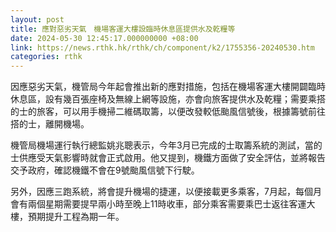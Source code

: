 ```yaml
---
layout: post
title: 應對惡劣天氣　機場客運大樓設臨時休息區提供水及乾糧等
date: 2024-05-30 12:45:17.000000000 +08:00
link: https://news.rthk.hk/rthk/ch/component/k2/1755356-20240530.htm
categories: rthk
---
```


因應惡劣天氣，機管局今年起會推出新的應對措施，包括在機場客運大樓開闢臨時休息區，設有幾百張座椅及無線上網等設施，亦會向旅客提供水及乾糧；需要乘搭的士的旅客，可以用手機掃二維碼取籌，以便改發較低颱風信號後，根據籌號前往搭的士，離開機場。

機管局機場運行執行總監姚兆聰表示，今年3月已完成的士取籌系統的測試，當的士供應受天氣影響時就會正式啟用。他又提到，機鐵方面做了安全評估，並將報告交予政府，確認機鐵不會在9號颱風信號下行駛。

另外，因應三跑系統，將會提升機場的捷運，以便接載更多乘客，7月起，每個月會有兩個星期需要提早兩小時至晚上11時收車，部分乘客需要乘巴士返往客運大樓，預期提升工程為期一年。
